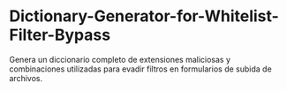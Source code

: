 # Dictionary-Generator-for-Whitelist-Filter-Bypass
Genera un diccionario completo de extensiones maliciosas y combinaciones utilizadas para evadir filtros en formularios de subida de archivos.
